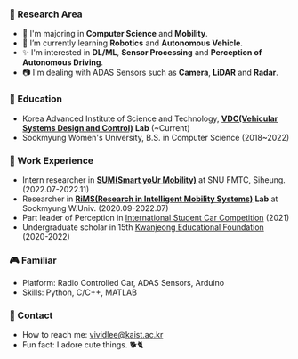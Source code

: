 
### 🔖 Research Area
- 🏫 I'm majoring in **Computer Science** and **Mobility**.
- 🚗 I’m currently learning **Robotics** and **Autonomous Vehicle**.
- ✨ I'm interested in **DL/ML**, **Sensor Processing** and **Perception of Autonomous Driving**.
- 📷 I'm dealing with ADAS Sensors such as **Camera**, **LiDAR** and **Radar**.

### 🏫 Education
- Korea Advanced Institute of Science and Technology, [**VDC(Vehicular Systems Design and Control)**](http://vdclab.kaist.ac.kr/) **Lab** (~Current)
- Sookmyung Women's University, B.S. in Computer Science (2018~2022)

### 🔑 Work Experience
- Intern researcher in [**SUM(Smart yoUr Mobility)**](http://www.smobi.ai/) at SNU FMTC, Siheung. (2022.07-2022.11)
- Researcher in [**RiMS(Research in Intelligent Mobility Systems)**](https://sites.google.com/view/drshin/home) **Lab** at Sookmyung W.Univ. (2020.09-2022.07)
- Part leader of Perception in [International Student Car Competition](https://carsa.kr/) (2021)
- Undergraduate scholar in 15th [Kwanjeong Educational Foundation](http://www.ikef.or.kr/) (2020-2022)


### 🎮 Familiar
- Platform: Radio Controlled Car, ADAS Sensors, Arduino
- Skills: Python, C/C++, MATLAB



### 📩 Contact

- How to reach me: vividlee@kaist.ac.kr
- Fun fact: I adore cute things. 🐕🐈
